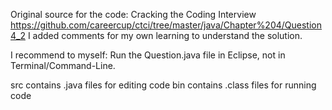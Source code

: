 Original source for the code: Cracking the Coding Interview
https://github.com/careercup/ctci/tree/master/java/Chapter%204/Question4_2
I added comments for my own learning to understand the solution.

I recommend to myself:
Run the Question.java file in Eclipse, not in Terminal/Command-Line.

src contains .java files for editing code
bin contains .class files for running code